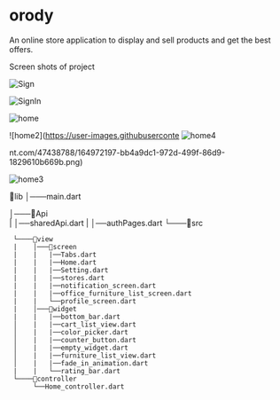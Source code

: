 # orody

An online store application to display and sell products and get the best offers.

Screen shots of project


![Sign](https://user-images.githubusercontent.com/47438788/164972182-1032a615-1755-4537-8bef-5f41383e0a45.png)

![SignIn](https://user-images.githubusercontent.com/47438788/164972190-71f3201d-ffbb-482c-a27a-3d6a0173dc2c.png)

![home](https://user-images.githubusercontent.com/47438788/164972193-62fca08f-07af-4a84-8355-49cfcf7af325.png)

![home2](https://user-images.githubuserconte
![home4](https://user-images.githubusercontent.com/47438788/164972204-d96c58f1-9c39-4bd5-8025-cc4ebd46882c.png)

nt.com/47438788/164972197-bb4a9dc1-972d-499f-86d9-1829610b669b.png)

![home3](https://user-images.githubusercontent.com/47438788/164972200-ee0cdc6b-cc63-4c04-940c-9ef12101ff79.png)


📂lib
 │───main.dart  
 
 │───📂Api  
 |   │──sharedApi.dart
 |   │──authPages.dart
 └───📂src
 
     └────📂view
     |    │───📂screen
     |    |   |──Tabs.dart
     |    |   |──Home.dart
     |    |   |──Setting.dart
     |    |   |──stores.dart
     |    |   |──notification_screen.dart
     |    |   |──office_furniture_list_screen.dart
     |    |   └──profile_screen.dart
     |    │───📂widget
     |    |   |──bottom_bar.dart
     │    |   |──cart_list_view.dart
     │    |   |──color_picker.dart
     │    |   |──counter_button.dart
     │    |   |──empty_widget.dart
     │    |   |──furniture_list_view.dart
     │    |   |──fade_in_animation.dart
     |    |   └──rating_bar.dart
     └────📂controller
          └──Home_controller.dart
